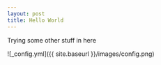 ```yaml
---
layout: post
title: Hello World
---
```


Trying some other stuff in here

![_config.yml]({{ site.baseurl }}/images/config.png)



